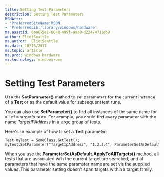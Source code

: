```yaml
---
title: Setting Test Parameters
description: Setting Test Parameters
MSHAttr:
- 'PreferredSiteName:MSDN'
- 'PreferredLib:/library/windows/hardware'
ms.assetid: 6aa655e1-6048-499f-aaa0-d22474711eb9
author: EliotSeattle
ms.author:  EliotSeattle
ms.date: 10/15/2017
ms.topic: article
ms.prod: windows-hardware
ms.technology: windows-oem
---
```


# Setting Test Parameters


Use the **SetParameter()** method to set parameters for the current instance of a **Test** or as the default value for subsequent test runs.

You can also use **SetParameter()** to find all instances of the same name for all of a target's tests. For example, you could find every parameter with the name *TargetIPAddress* in a large group of tests.

Here's an example of how to set a **Test** parameter:

``` syntax
Test myTest = SomeClass.GetTest();
myTest.SetParameter("TargetIpAddress", "1.2.3.4", ParameterSetAsDefault.ApplyToAllTargets);    
```

When you use the **ParameterSetAsDefault.ApplyToAllTargets()** method, all tests that are associated with the current target are searched, and all parameters that have the same parameter name are set via the supplied values. This parameter setting doesn't span targets within a target family.

 

 






